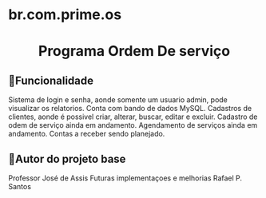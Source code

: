 # br.com.prime.os

<h1 align="center">
  Programa Ordem De serviço
</h1>

<h2>📃Funcionalidade</h2>
Sistema de login e senha, aonde somente um usuario admin, pode visualizar os relatorios.
Conta com bando de dados MySQL.
Cadastros de clientes, aonde é possivel criar, alterar, buscar, editar e excluir.
Cadastro de odem de serviço ainda em andamento.
Agendamento de serviços ainda em andamento.
Contas a receber sendo planejado.





<h2>📃Autor do projeto base</h2>
Professor José de Assis
Futuras implementaçoes e melhorias 
Rafael P. Santos